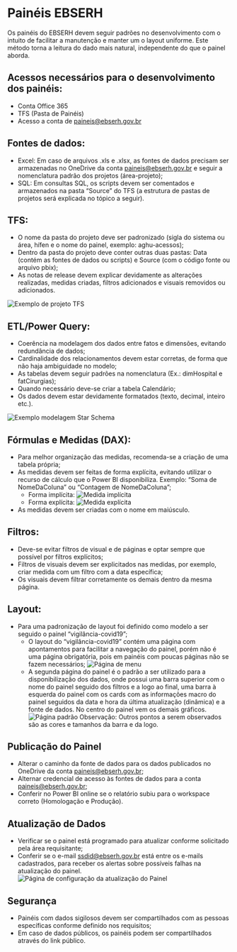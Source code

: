 # Painéis EBSERH

Os painéis do EBSERH devem seguir padrões no desenvolvimento com o intuito de facilitar a manutenção e manter um o layout uniforme. Este método torna a leitura do dado mais natural, independente do que o painel aborda.

## Acessos necessários para o desenvolvimento dos painéis:

- Conta Office 365
- TFS (Pasta de Painéis)
- Acesso a conta de paineis@ebserh.gov.br

## Fontes de dados:
- Excel: Em caso de arquivos .xls e .xlsx, as fontes de dados precisam ser armazenadas no OneDrive da conta paineis@ebserh.gov.br e seguir a nomenclatura padrão dos projetos (área-projeto);
- SQL: Em consultas SQL, os scripts devem ser comentados e armazenados na pasta “Source” do TFS (a estrutura de pastas de projetos será explicada no tópico a seguir).
 
## TFS:
- O nome da pasta do projeto deve ser padronizado (sigla do sistema ou área, hífen e o nome do painel, exemplo: aghu-acessos);
- Dentro da pasta do projeto deve conter outras duas pastas: Data (contém as fontes de dados ou scripts) e Source (com o código fonte ou arquivo pbix);
- As notas de release devem explicar devidamente as alterações realizadas, medidas criadas, filtros adicionados e visuais removidos ou adicionados.

![Exemplo de projeto TFS](EBSERH8.JPG)
 
## ETL/Power Query:
- Coerência na modelagem dos dados entre fatos e dimensões, evitando redundância de dados;
- Cardinalidade dos relacionamentos devem estar corretas, de forma que não haja ambiguidade no modelo;
- As tabelas devem seguir padrões na nomenclatura (Ex.: dimHospital e fatCirurgias);
- Quando necessário deve-se criar a tabela Calendário;
- Os dados devem estar devidamente formatados (texto, decimal, inteiro etc.).

![Exemplo modelagem Star Schema](EBSERH7.JPG)
 
## Fórmulas e Medidas (DAX):
- Para melhor organização das medidas, recomenda-se a criação de uma tabela própria;
- As medidas devem ser feitas de forma explícita, evitando utilizar o recurso de cálculo que o Power BI disponibiliza. Exemplo: “Soma de NomeDaColuna” ou “Contagem de NomeDaColuna”;
  - Forma implícita:
  ![Medida implícita](EBSERH5.JPG)
  - Forma explícita:
  ![Medida explícita](EBSERH6.JPG)
- As medidas devem ser criadas com o nome em maiúsculo.
 
## Filtros:
- Deve-se evitar filtros de visual e de páginas e optar sempre que possível por filtros explícitos;
- Filtros de visuais devem ser explicitados nas medidas, por exemplo, criar medida com um filtro com a data específica;
- Os visuais devem filtrar corretamente os demais dentro da mesma página.
 
## Layout:
- Para uma padronização de layout foi definido como modelo a ser seguido o painel “vigilância-covid19”;
  - O layout do “vigilância-covid19” contém uma página com apontamentos para facilitar a navegação do painel, porém não é uma página obrigatória, pois em painéis com poucas páginas não se fazem necessários;
  ![Página de menu](EBSERH2.JPG)
  - A segunda página do painel é o padrão a ser utilizado para a disponibilização dos dados, onde possui uma barra superior com o nome do painel seguido dos filtros e a logo ao final, uma barra à esquerda do painel com os cards com as informações macro do painel seguidos da data e hora da última atualização (dinâmica) e a fonte de dados. No centro do painel vem os demais gráficos.
  ![Página padrão](EBSERH3.JPG)
Observação: Outros pontos a serem observados são as cores e tamanhos da barra e da logo.
 
## Publicação do Painel
- Alterar o caminho da fonte de dados para os dados publicados no OneDrive da conta paineis@ebserh.gov.br;
- Alternar credencial de acesso às fontes de dados para a conta paineis@ebserh.gov.br;
- Conferir no Power BI online se o relatório subiu para o workspace correto (Homologação e Produção).
 
## Atualização de Dados
- Verificar se o painel está programado para atualizar conforme solicitado pela área requisitante;
- Conferir se o e-mail ssdid@ebserh.gov.br está entre os e-mails cadastrados, para receber os alertas sobre possíveis falhas na atualização do painel.
![Página de configuração da atualização do Painel](EBSERH4.JPG)
 
## Segurança
- Painéis com dados sigilosos devem ser compartilhados com as pessoas específicas conforme definido nos requisitos;
- Em caso de dados públicos, os painéis podem ser compartilhados através do link público.


